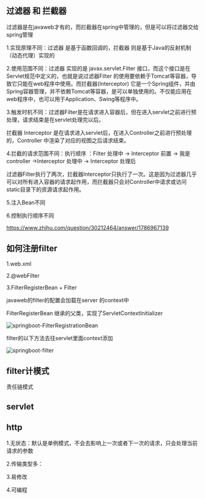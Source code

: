 ## 过滤器 和 拦截器

过滤器是在javaweb才有的，而拦截器在spring中管理的，但是可以将过滤器交给spring管理

1.实现原理不同：过滤器 是基于函数回调的，拦截器 则是基于Java的反射机制（动态代理）实现的

2.使用范围不同：过滤器 实现的是 javax.servlet.Filter 接口，而这个接口是在Servlet规范中定义的，也就是说过滤器Filter 的使用要依赖于Tomcat等容器，导致它只能在web程序中使用。而拦截器(Interceptor) 它是一个Spring组件，并由Spring容器管理，并不依赖Tomcat等容器，是可以单独使用的。不仅能应用在web程序中，也可以用于Application、Swing等程序中。

3.触发时机不同：过滤器Filter是在请求进入容器后，但在进入servlet之前进行预处理，请求结束是在servlet处理完以后。

拦截器 Interceptor 是在请求进入servlet后，在进入Controller之前进行预处理的，Controller 中渲染了对应的视图之后请求结束。

4.拦截的请求范围不同：执行顺序 ：Filter 处理中 -> Interceptor 前置 -> 我是controller ->Interceptor 处理中 -> Interceptor 处理后

过滤器Filter执行了两次，拦截器Interceptor只执行了一次。这是因为过滤器几乎可以对所有进入容器的请求起作用，而拦截器只会对Controller中请求或访问static目录下的资源请求起作用。

5.注入Bean不同

6.控制执行顺序不同

https://www.zhihu.com/question/30212464/answer/1786967139



## 如何注册filter

1.web.xml

2.@webFilter

3.FilterRegisterBean + Filter

javaweb的filter的配置会加载在server 的context中

FilterRegisterBean 继承的父类，实现了ServletContextInitializer

![springboot-FilterRegistrationBean](..\notes\截图\springboot-FilterRegistrationBean.jpg)

filter的以下方法去往servlet里面context添加

![springboot-filter](..\notes\截图\springboot-filter.jpg)



## filter计模式

责任链模式



## servlet



## http

1.无状态：默认是单例模式，不会去影响上一次或者下一次的请求，只会处理当前请求的参数

2.传输类型多：	

3.易修改			 

4.可编程